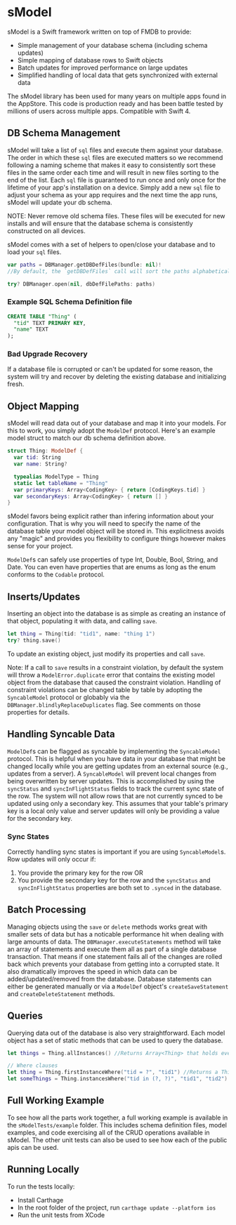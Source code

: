 # sModel

sModel is a Swift framework written on top of FMDB to provide:
  - Simple management of your database schema (including schema updates)
  - Simple mapping of database rows to Swift objects
  - Batch updates for improved performance on large updates
  - Simplified handling of local data that gets synchronized with external data

The sModel library has been used for many years on multiple apps found in the AppStore.  This code is production ready and  has been battle tested by millions of
users across multiple apps. Compatible with Swift 4.

## DB Schema Management

sModel will take a list of `sql` files and execute them against your database.  The order in which these `sql` files 
are executed matters so we recommend following a naming scheme that makes it easy to consistently sort these files in 
the same order each time and will result in new files sorting to the end of the list.  Each `sql` file is guaranteed 
to run once and only once for the lifetime of your app's installation on a device.  Simply add a new `sql` file to
adjust your schema as your app requires and the next time the app runs, sModel will update your db schema.

NOTE: Never remove old schema files.  These files will be executed for new installs and will ensure that the database
schema is consistently constructed on all devices.

sModel comes with a set of helpers to open/close your database and to load your `sql` files.

```swift
var paths = DBManager.getDBDefFiles(bundle: nil)!
//By default, the `getDBDefFiles` call will sort the paths alphabetically. You can sort the files however you would like, just stay consistent.

try? DBManager.open(nil, dbDefFilePaths: paths)
```

### Example SQL Schema Definition file

```sql
CREATE TABLE "Thing" (
  "tid" TEXT PRIMARY KEY,
  "name" TEXT
);
```

### Bad Upgrade Recovery

If a database file is corrupted or can't be updated for some reason, the system will try and recover
by deleting the existing database and initializing fresh.   

## Object Mapping

sModel will read data out of your database and map it into your models. For this to
work, you simply adopt the `ModelDef` protocol. Here's an example
model struct to match our db schema definition above.

```swift
struct Thing: ModelDef {
  var tid: String
  var name: String?

  typealias ModelType = Thing
  static let tableName = "Thing"
  var primaryKeys: Array<CodingKey> { return [CodingKeys.tid] }
  var secondaryKeys: Array<CodingKey> { return [] }
}
```
sModel favors being explicit rather than infering information about your configuration.  That is why you will need
to specify the name of the database table your model object will be stored in.  This explicitness avoids any "magic" and
provides you flexibility to configure things however makes sense for your project.

`ModelDef`s can safely use properties of type Int, Double, Bool, String, and Date.  You can even have properties that are 
enums as long as the enum conforms to the `Codable` protocol. 

## Inserts/Updates

Inserting an object into the database is as simple as creating an instance of that object, populating
it with data, and calling `save`.

```swift
let thing = Thing(tid: "tid1", name: "thing 1")
try? thing.save()
```

To update an existing object, just modify its properties and call `save`.

Note: If a call to `save` results in a constraint violation, by default the system will throw
a `ModelError.duplicate` error that contains the existing model object from the database that caused the constraint violation. 
Handling of constraint violations can be changed table by table by adopting the `SyncableModel` protocol
or globably via the `DBManager.blindlyReplaceDuplicates` flag.  See comments 
on those properties for details.

## Handling Syncable Data

`ModelDef`s can be flagged as syncable by implementing the `SyncableModel` protocol.  This is helpful
when you have data in your database that might be changed locally while you are getting updates from
an external source (e.g., updates from a server).  A `SyncableModel` will prevent local changes from being
overwritten by server updates.  This is accomplished by using the `syncStatus` and  `syncInFlightStatus` fields to
track the current sync state of the row.  The system will not allow rows that are not currently synced to be updated
using only a secondary key.  This assumes that your table's primary key is a local only value and server updates will only
be providing a value for the secondary key.

### Sync States

Correctly handling sync states is important if you are using `SyncableModel`s.  Row updates will only occur if:

1. You provide the primary key for the row
OR
2. You provide the secondary key for the row and the `syncStatus` and `syncInFlightStatus` properties are both set to `.synced` in the database.

## Batch Processing

Managing objects using the `save` or `delete` methods works great with smaller sets of data 
but has a noticable performance hit when dealing with large amounts of data.  The 
`DBManager.executeStatements` method will take an array of statements and execute them 
all as part of a single database transaction.  That means if one statement fails all of the changes 
are rolled back which prevents your database from getting into a corrupted state.  It also 
dramatically improves the speed in which data can be added/updated/removed from the database. 
Database statements can either be generated manually or via a `ModelDef` object's 
`createSaveStatement` and `createDeleteStatement` methods.

## Queries

Querying data out of the database is also very straightforward.  Each model object has
a set of static methods that can be used to query the database.

```swift
let things = Thing.allInstances() //Returns Array<Thing> that holds every instance of `Thing`

// Where clauses
let thing = Thing.firstInstanceWhere("tid = ?", "tid1") //Returns a Thing?
let someThings = Thing.instancesWhere("tid in (?, ?)", "tid1", "tid2") //Return Array<Thing> for each `Thing` that matches the where clause
```

## Full Working Example

To see how all the parts work together, a full working example is available in the `sModelTests/example` folder.  This includes schema
definition files, model examples, and code exercising all of the CRUD operations available in sModel.  The other unit tests can also be
used to see how each of the public apis can be used.

## Running Locally

To run the tests locally:
 - Install Carthage
 - In the root folder of the project, run `carthage update --platform ios`
 - Run the unit tests from XCode

